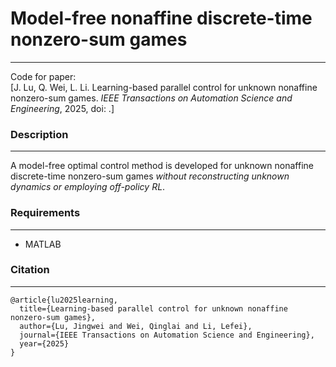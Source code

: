 # Model-free nonaffine discrete-time nonzero-sum games
********
Code for paper:  
[J. Lu, Q. Wei, L. Li. Learning-based parallel control for unknown nonaffine nonzero-sum games. *IEEE Transactions on Automation Science and Engineering*, 2025, doi: .]

### Description
********
A model-free optimal control method is developed for unknown nonaffine discrete-time nonzero-sum games *without reconstructing unknown dynamics or employing off-policy RL*.

### Requirements
********
- MATLAB

### Citation
********
```angular2html
@article{lu2025learning,
  title={Learning-based parallel control for unknown nonaffine nonzero-sum games},
  author={Lu, Jingwei and Wei, Qinglai and Li, Lefei},
  journal={IEEE Transactions on Automation Science and Engineering},
  year={2025}
}
```
